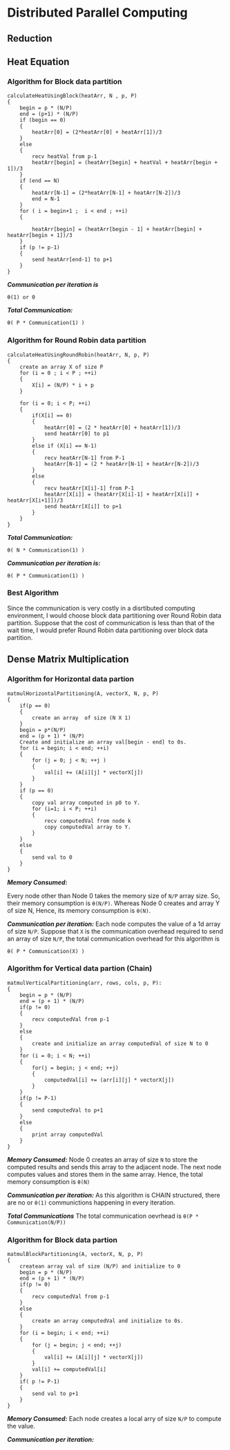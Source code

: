 # Distributed Parallel Computing 

## Reduction

## Heat Equation
### Algorithm for Block data partition
```
calculateHeatUsingBlock(heatArr, N , p, P)
{
    begin = p * (N/P)
    end = (p+1) * (N/P)
    if (begin == 0)
    {    
        heatArr[0] = (2*heatArr[0] + heatArr[1])/3
    }
    else
    {
        recv heatVal from p-1
        heatArr[begin] = (heatArr[begin] + heatVal + heatArr[begin + 1])/3
    }
    if (end == N)
    {
        heatArr[N-1] = (2*heatArr[N-1] + heatArr[N-2])/3
        end = N-1
    }
    for ( i = begin+1 ;  i < end ; ++i)
    {

        heatArr[begin] = (heatArr[begin - 1] + heatArr[begin] + heatArr[begin + 1])/3
    }
    if (p != p-1)
    {
        send heatArr[end-1] to p+1 
    }
}
```
*__Communication per iteration is__*
```
θ(1) or 0
```
*__Total Communication:__*
```
θ( P * Communication(1) ) 
```

### Algorithm for Round Robin data partition
```
calculateHeatUsingRoundRobin(heatArr, N, p, P)
{
    create an array X of size P 
    for (i = 0 ; i < P ; ++i)
    {
        X[i] = (N/P) * i + p
    }

    for (i = 0; i < P; ++i)
    {
        if(X[i] == 0)
        {
            heatArr[0] = (2 * heatArr[0] + heatArr[1])/3
            send heatArr[0] to p1 
        }
        else if (X[i] == N-1)
        {
            recv heatArr[N-1] from P-1
            heatArr[N-1] = (2 * heatArr[N-1] + heatArr[N-2])/3
        }
        else
        {
            recv heatArr[X[i]-1] from P-1
            heatArr[X[i]] = (heatArr[X[i]-1] + heatArr[X[i]] + heatArr[X[i+1]])/3
            send heatArr[X[i]] to p+1
        }
    }
}
```
*__Total Communication:__*
```
θ( N * Communication(1) ) 
```
*__Communication per iteration is:__*
```
θ( P * Communication(1) ) 
```

### Best Algorithm
Since the communication is very costly in a disrtibuted computing environment, I would choose block data partitioning over Round Robin data partition. Suppose that the cost of communication is less than that of the wait time, I would prefer Round Robin data partitioning over block data partition.


## Dense Matrix Multiplication
### Algorithm for Horizontal data partion
```
matmulHorizontalPartitioning(A, vectorX, N, p, P)
{
    if(p == 0)
    {
        create an array  of size (N X 1)
    }
    begin = p*(N/P)
    end = (p + 1) * (N/P)
    Create and initialize an array val[begin - end] to 0s.
    for (i = begin; i < end; ++i)
    {
        for (j = 0; j < N; ++j )
        {
            val[i] += (A[i][j] * vectorX[j])
        }
    }
    if (p == 0)
    {
        copy val array computed in p0 to Y.
        for (i=1; i < P; ++i)
        {
            recv computedVal from node k
            copy computedVal array to Y.
        }
    }
    else
    {
        send val to 0
    }
}
```
*__Memory Consumed:__*

Every node other than Node 0 takes the memory size of `N/P` array size. So, their memory consumption is `θ(N/P)`. Whereas Node 0 creates and array Y of size N, Hence, its memory consumption is `θ(N)`. 

*__Communication per iteration:__*
Each node computes the value of a 1d array of size `N/P`. Suppose that `X` is the communication overhead required to send an array of size `N/P`, the total communication overhead for this algorithm is 
```
θ( P * Communication(X) )
```
### Algorithm for Vertical data partion (Chain)
```
matmulVerticalPartitioning(arr, rows, cols, p, P):
{
    begin = p * (N/P)
    end = (p + 1) * (N/P)
    if(p != 0)
    {
        recv computedVal from p-1
    }
    else
    {
        create and initialize an array computedVal of size N to 0
    }
    for (i = 0; i < N; ++i)
    {
        for(j = begin; j < end; ++j)
        {
            computedVal[i] += (arr[i][j] * vectorX[j])
        }
    }
    if(p != P-1)
    {
        send computedVal to p+1
    }
    else 
    {
        print array computedVal
    }
}
```

*__Memory Consumed:__*
Node 0 creates an array of size `N` to store the computed results and sends this array to the adjacent node. The next node computes values and stores them in the same array. Hence, the total memory consumption is `θ(N)`

*__Communication per iteration:__*
As this algorithm is CHAIN structured, there are no  or `θ(1)` communictions happening in every iteration.

*__Total Communications__*
The total communication oevrhead is `θ(P * Communication(N/P))`

### Algorithm for Block data partion
```
matmulBlockPartitioning(A, vectorX, N, p, P)
{
    createan array val of size (N/P) and initialize to 0
    begin = p * (N/P)
    end = (p + 1) * (N/P)
    if(p != 0)
    {
        recv computedVal from p-1
    }
    else
    {
        create an array computedVal and initialize to 0s.
    }
    for (i = begin; i < end; ++i)
    {
        for (j = begin; j < end; ++j)
        {
            val[i] += (A[i][j] * vectorX[j])
        }
        val[i] += computedVal[i]
    }
    if( p != P-1)
    {
        send val to p+1
    }
}
```

*__Memory Consumed:__*
Each node creates a local arry of size `N/P` to compute the value.

*__Communication per iteration:__*
```
```
